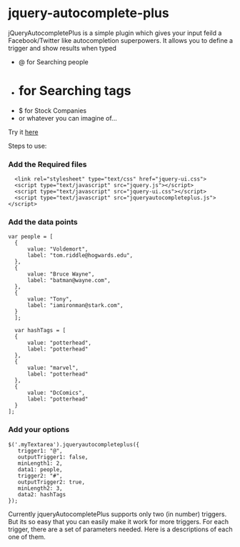 jquery-autocomplete-plus
========================

jQueryAutocompletePlus is a simple plugin which gives your input feild a Facebook/Twitter like autocompletion superpowers. It allows you to define a trigger and show results when typed

 * @ for Searching people</li>
 * # for Searching tags</li>
 * $ for Stock Companies</li>
 * or whatever you can imagine of...</li>


Try it [here](http://practo.github.io/jquery-autocomplete-plus/)

Steps to use:

### Add the Required files

      <link rel="stylesheet" type="text/css" href="jquery-ui.css">
      <script type="text/javascript" src="jquery.js"></script>
      <script type="text/javascript" src="jquery-ui.css"></script>
      <script type="text/javascript" src="jqueryautocompleteplus.js"></script>


### Add the data points

    var people = [
      {
          value: "Voldemort",
          label: "tom.riddle@hogwards.edu",
      },
      {
          value: "Bruce Wayne",
          label: "batman@wayne.com",
      },
      {
          value: "Tony",
          label: "iamironman@stark.com",
      }
      ];

      var hashTags = [
      {
          value: "potterhead",
          label: "potterhead"
      },
      {
          value: "marvel",
          label: "potterhead"
      },
      {
          value: "DcComics",
          label: "potterhead"
      }
    ];

### Add your options

    $('.myTextarea').jqueryautocompleteplus({
       trigger1: "@",
       outputTrigger1: false,
       minLength1: 2,
       data1: people,
       trigger2: "#",
       outputTrigger2: true,
       minLength2: 3,
       data2: hashTags
    });


Currently jqueryAutocompletePlus supports only two (in number) triggers. But its so easy that you can easily make it work for more triggers. For each trigger, there are a set of parameters needed. Here is a descriptions of each one of them.
